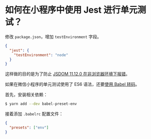# 如何在小程序中使用 Jest 进行单元测试？

修改 `package.json`，增加 `testEnvironment` 字段。

```json
{
  "jest": {
    "testEnvironment": "node"
  }
}
```

这样做的目的是为了防止 [JSDOM 11.12.0 在非浏览器环境下报错][issue]。

如果在微信小程序的单元测试使用了 ES6 语法，还要[使用 Babel 转码][babel]。

首先，安装相关依赖：

```sh
$ yarn add --dev babel-preset-env
```

接着添加 `.babelrc` 配置文件：

```json
{
  "presets": ["env"]
}
```

[issue]: https://github.com/facebook/jest/issues/6766
[babel]: https://jestjs.io/docs/en/getting-started#using-babel